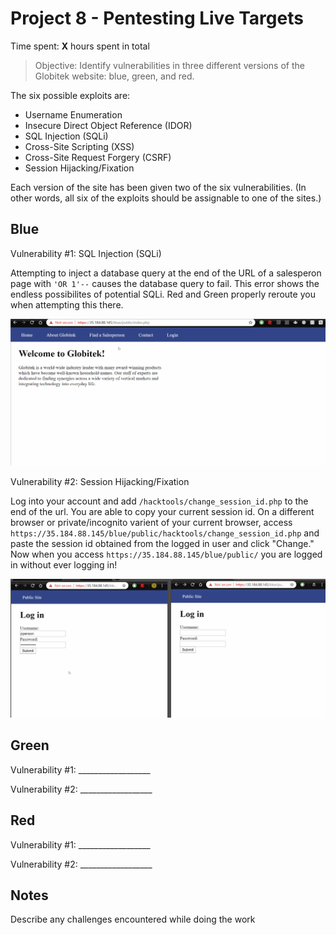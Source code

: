 # Project 8 - Pentesting Live Targets

Time spent: **X** hours spent in total

> Objective: Identify vulnerabilities in three different versions of the Globitek website: blue, green, and red.

The six possible exploits are:
* Username Enumeration
* Insecure Direct Object Reference (IDOR)
* SQL Injection (SQLi)
* Cross-Site Scripting (XSS)
* Cross-Site Request Forgery (CSRF)
* Session Hijacking/Fixation

Each version of the site has been given two of the six vulnerabilities. (In other words, all six of the exploits should be assignable to one of the sites.)

## Blue

Vulnerability #1: SQL Injection (SQLi)

Attempting to inject a database query at the end of the URL of a salesperon page with ```'OR 1'--``` causes the database query to fail. This error shows the endless possibilites of potential SQLi. Red and Green properly reroute you when attempting this there.

<img src='sqlinjection.gif' title='SQLi' width='' />

Vulnerability #2: Session Hijacking/Fixation

Log into your account and add ```/hacktools/change_session_id.php``` to the end of the url. You are able to copy your current session id. On a different browser or private/incognito varient of your current browser, access ```https://35.184.88.145/blue/public/hacktools/change_session_id.php``` and paste the session id obtained from the logged in user and click "Change." Now when you access ```https://35.184.88.145/blue/public/``` you are logged in without ever logging in!

<img src='sessionhijacking.gif' title='SesHijack' width='' />

## Green

Vulnerability #1: __________________

Vulnerability #2: __________________


## Red

Vulnerability #1: __________________

Vulnerability #2: __________________


## Notes

Describe any challenges encountered while doing the work
